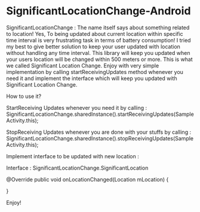 # SignificantLocationChange-Android

SignificantLocationChange : The name itself says about something related to location! Yes, To being updated about current location within specific time interval is very frustrating task in terms of battery consumption! I tried my best to give better solution to keep your user updated with location without handling any time interval. This library will keep you updated when your users location will be changed within 500 meters or more. This is what we called Significant Location Change. Enjoy with very simple implementation by calling startReceivingUpdates method whenever you need it and implement the interface which will keep you updated with Significant Location Change.

How to use it?

StartReceiving Updates whenever you need it by calling :
SignificantLocationChange.sharedInstance().startReceivingUpdates(SampleActivity.this);

StopReceiving Updates whenever you are done with your stuffs by calling :
SignificantLocationChange.sharedInstance().stopReceivingUpdates(SampleActivity.this);

Implement interface to be updated with new location :

Interface : SignificantLocationChange.SignificantLocation

@Override public void onLocationChanged(Location mLocation) {

}

Enjoy!
